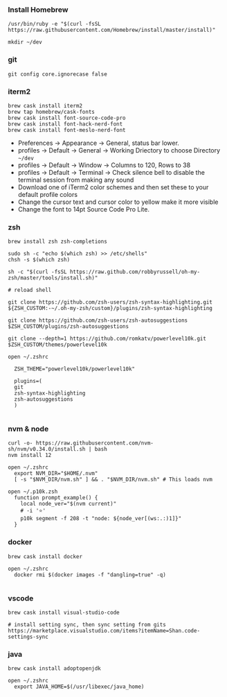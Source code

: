 ### Install Homebrew

```
/usr/bin/ruby -e "$(curl -fsSL https://raw.githubusercontent.com/Homebrew/install/master/install)"

mkdir ~/dev
```

### git
```
git config core.ignorecase false

```

### iterm2
```
brew cask install iterm2
brew tap homebrew/cask-fonts
brew cask install font-source-code-pro
brew cask install font-hack-nerd-font
brew cask install font-meslo-nerd-font
```
- Preferences -> Appearance -> General, status bar lower.
- profiles -> Default -> General -> Working Driectory to choose Directory `~/dev`
- profiles -> Default -> Window -> Columns to 120, Rows to 38
- profiles -> Default -> Terminal -> Check silence bell to disable the terminal session from making any sound
- Download one of iTerm2 color schemes and then set these to your default profile colors
- Change the cursor text and cursor color to yellow make it more visible
- Change the font to 14pt Source Code Pro Lite.

### zsh

```
brew install zsh zsh-completions

sudo sh -c "echo $(which zsh) >> /etc/shells"
chsh -s $(which zsh)

sh -c "$(curl -fsSL https://raw.github.com/robbyrussell/oh-my-zsh/master/tools/install.sh)"

# reload shell

git clone https://github.com/zsh-users/zsh-syntax-highlighting.git ${ZSH_CUSTOM:-~/.oh-my-zsh/custom}/plugins/zsh-syntax-highlighting

git clone https://github.com/zsh-users/zsh-autosuggestions $ZSH_CUSTOM/plugins/zsh-autosuggestions

git clone --depth=1 https://github.com/romkatv/powerlevel10k.git $ZSH_CUSTOM/themes/powerlevel10k

open ~/.zshrc
  
  ZSH_THEME="powerlevel10k/powerlevel10k"

  plugins=(
  git
  zsh-syntax-highlighting
  zsh-autosuggestions
  )
  

```

### nvm & node

```
curl -o- https://raw.githubusercontent.com/nvm-sh/nvm/v0.34.0/install.sh | bash
nvm install 12

open ~/.zshrc
  export NVM_DIR="$HOME/.nvm"
  [ -s "$NVM_DIR/nvm.sh" ] && . "$NVM_DIR/nvm.sh" # This loads nvm

open ~/.p10k.zsh
  function prompt_example() {
    local node_ver="$(nvm current)"
    # -i '⭐'
    p10k segment -f 208 -t "node: ${node_ver[(ws:.:)1]}"
  }

```

### docker

```
brew cask install docker

open ~/.zshrc
  docker rmi $(docker images -f "dangling=true" -q)
  
```

### vscode

```
brew cask install visual-studio-code

# install setting sync, then sync setting from gits
https://marketplace.visualstudio.com/items?itemName=Shan.code-settings-sync
```

### java
```
brew cask install adoptopenjdk

open ~/.zshrc
  export JAVA_HOME=$(/usr/libexec/java_home)
```
